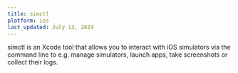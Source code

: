 ```yaml
---
title: simctl
platform: ios
last_updated: July 13, 2024
---
```


simctl is an Xcode tool that allows you to interact with iOS simulators via the command line to e.g. manage simulators, launch apps, take screenshots or collect their logs.
